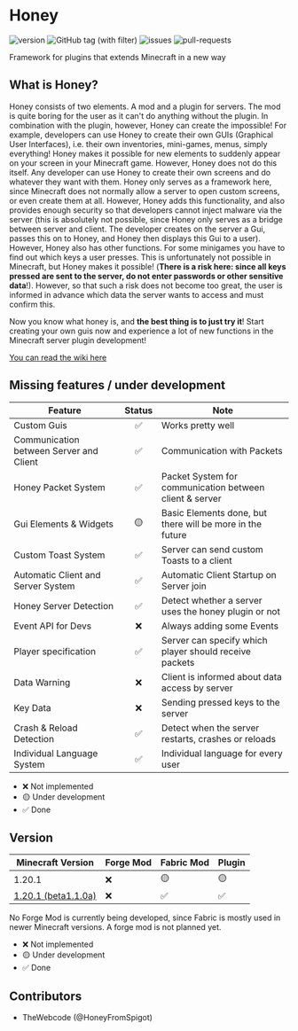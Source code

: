 # Honey

![version](https://img.shields.io/badge/Version%3A-1.2.1-s)
![GitHub tag (with filter)](https://img.shields.io/github/v/tag/HoneyFromSpigot/Honey)
![issues](https://img.shields.io/github/issues-raw/HoneyFromSpigot/Honey)
![pull-requests](https://img.shields.io/github/issues-pr-raw/HoneyFromSpigot/Honey)

Framework for plugins that extends Minecraft in a new way
## What is Honey?

Honey consists of two elements. A mod and a plugin for servers. The mod is quite boring for the user as it can't do
anything without the plugin. In combination with the plugin, however, Honey can create the impossible! For example,
developers can use Honey to create their own GUIs (Graphical User Interfaces), i.e. their own inventories, mini-games,
menus, simply everything! Honey makes it possible for new elements to suddenly appear on your screen in your Minecraft
game. However, Honey does not do this itself. Any developer can use Honey to create their own screens and do whatever
they want with them. Honey only serves as a framework here, since Minecraft does not normally allow a server to open
custom screens, or even create them at all. However, Honey adds this functionality, and also provides enough security so
that developers cannot inject malware via the server (this is absolutely not possible, since Honey only serves as a
bridge between server and client. The developer creates on the server a Gui, passes this on to Honey, and Honey then
displays this Gui to a user). However, Honey also has other functions. For some minigames you have to find out which
keys a user presses. This is unfortunately not possible in Minecraft, but Honey makes it possible! (**There is a risk
here: since all keys pressed are sent to the server, do not enter passwords or other sensitive data**!). However, so
that such a risk does not become too great, the user is informed in advance which data the server wants to access and
must confirm this.

Now you know what honey is, and **the best thing is to just try it**! Start creating your own guis now and experience a
lot of new functions in the Minecraft server plugin development!

[You can read the wiki here](https://github.com/HoneyFromSpigot/Honey/wiki)

## Missing features / under development

| Feature                                 | Status | Note                                                      
|-----------------------------------------|:--------:|-----------------------------------------------------------|
| Custom Guis                             | ✅      | Works pretty well                          |
| Communication between Server and Client | ✅      | Communication with Packets                                |
| Honey Packet System                     | ✅      | Packet System for communication between client & server   |
| Gui Elements & Widgets                  | 🟡     | Basic Elements done, but there will be more in the future |
| Custom Toast System                     | ✅      | Server can send custom Toasts to a client                 |
| Automatic Client and Server System      | ✅      | Automatic Client Startup on Server join                   |
| Honey Server Detection                  | ✅      | Detect whether a server uses the honey plugin or not      |
| Event API for Devs                      | ❌      | Always adding some Events                                 |
| Player specification                    | ✅      | Server can specify which player should receive packets    |
| Data Warning                            | ❌      | Client is informed about data access by server            |
| Key Data                                | ❌      | Sending pressed keys to the server                        |
| Crash & Reload Detection                | ✅      | Detect when the server restarts, crashes or reloads       
| Individual Language System              | ✅      | Individual language for every user                        

- ❌ Not implemented
- 🟡 Under development
- ✅ Done

## Version

|  Minecraft Version| Forge Mod  | Fabric Mod | Plugin
|--|--|--|--|
|  1.20.1 | ❌ |🟡 |🟡 
|  [1.20.1 (beta1.1.0a)](https://github.com/HoneyFromSpigot/Honey/releases/tag/beta1.1.0a) | ❌ |✅ |✅ 

No Forge Mod is currently being developed, since Fabric is mostly used in newer Minecraft versions. A forge mod is not
planned yet.

- ❌ Not implemented
- 🟡 Under development
- ✅ Done

## Contributors

- TheWebcode (@HoneyFromSpigot)
